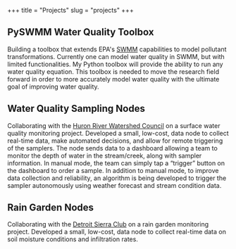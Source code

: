 +++
title = "Projects"
slug = "projects"
+++

## PySWMM Water Quality Toolbox
Building a toolbox that extends EPA's [SWMM](https://www.epa.gov/water-research/storm-water-management-model-swmm) capabilities to model pollutant transformations. Currently one can model water quality in SWMM, but with limited functionalities. My Python toolbox will provide the ability to run any water quality equation. This toolbox is needed to move the research field forward in order to more accurately model water quality with the ultimate goal of improving water quality.

## Water Quality Sampling Nodes
Collaborating with the [Huron River Watershed Council](https://www.hrwc.org/) on a surface water quality monitoring project. Developed a small, low-cost, data node to collect real-time data, make automated decisions, and allow for remote triggering of the samplers. The node sends data to a dashboard allowing a team to monitor the depth of water in the stream/creek, along with sampler information. In manual mode, the team can simply tap a “trigger” button on the dashboard to order a sample. In addition to manual mode, to improve data collection and reliability, an algorithm is being developed to trigger the sampler autonomously using weather forecast and stream condition data.

## Rain Garden Nodes
Collaborating with the [Detroit Sierra Club](https://www.sierraclub.org/michigan) on a rain garden monitoring project. Developed a small, low-cost, data node to collect real-time data on soil moisture conditions and infiltration rates.


